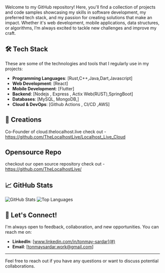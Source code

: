 
Welcome to my GitHub repository! Here, you'll find a collection of projects and code samples showcasing my skills in software development, my preferred tech stack, and my passion for creating solutions that make an impact. Whether it's web development, mobile applications, data structures, or algorithms, I’m always excited to tackle new challenges and improve my craft.

## 🛠️ Tech Stack

These are some of the technologies and tools that I regularly use in my projects:

- **Programming Languages**: [Rust,C++,Java,Dart,Javascript]
- **Web Development**: [React]
- **Mobile Development**: [Flutter]
- **Backend**: [Nodejs , Express , Actix Web(RUST),SpringBoot]
- **Databases**: [MySQL, MongoDB,]
- **Cloud & DevOps**: [Github Actions , CI/CD ,AWS]

## 🌟 Creations

Co-Founder of cloud.thelocalhost.live
check out - https://github.com/TheLocalhostLive/Localhost_Live_Cloud

## Opensource Repo
checkout our open source repository 
check out - https://github.com/TheLocalhostLive/

## 📈 GitHub Stats

![GitHub Stats](https://github-readme-stats.vercel.app/api?username=Ant-Tonmay&show_icons=true&theme=radical)
![Top Languages](https://github-readme-stats.vercel.app/api/top-langs/?username=Ant-Tonmay&layout=compact&theme=radical)

## 💬 Let's Connect!

I'm always open to feedback, collaboration, and new opportunities. You can reach me on:
- **LinkedIn**: [www.linkedin.com/in/tonmay-sardar](#)
- **Email**: [tonmaysardar.work@gmail.com]


---

Feel free to reach out if you have any questions or want to discuss potential collaborations.

